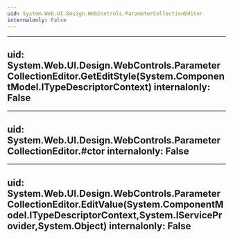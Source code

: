 ```yaml
---
uid: System.Web.UI.Design.WebControls.ParameterCollectionEditor
internalonly: False
---
```


---
uid: System.Web.UI.Design.WebControls.ParameterCollectionEditor.GetEditStyle(System.ComponentModel.ITypeDescriptorContext)
internalonly: False
---

---
uid: System.Web.UI.Design.WebControls.ParameterCollectionEditor.#ctor
internalonly: False
---

---
uid: System.Web.UI.Design.WebControls.ParameterCollectionEditor.EditValue(System.ComponentModel.ITypeDescriptorContext,System.IServiceProvider,System.Object)
internalonly: False
---
